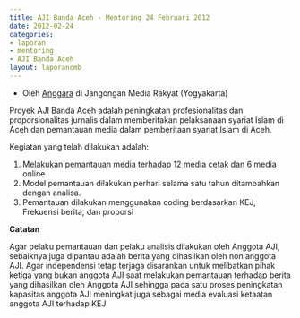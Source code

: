 ```yaml
---
title: AJI Banda Aceh - Mentoring 24 Februari 2012
date: 2012-02-24
categories:
- laporan
- mentoring
- AJI Banda Aceh
layout: laporancmb
---
```


* Oleh [Anggara](http://wiki.ciptamedia.org/wiki/Pengguna:Anggara) di Jangongan Media Rakyat (Yogyakarta)

Proyek AJI Banda Aceh adalah peningkatan profesionalitas dan proporsionalitas jurnalis dalam memberitakan pelaksanaan syariat Islam di Aceh dan pemantauan media dalam pemberitaan syariat Islam di Aceh.

Kegiatan yang telah dilakukan adalah:

1. Melakukan pemantauan media terhadap 12 media cetak dan 6 media online
2. Model pemantauan dilakukan perhari selama satu tahun ditambahkan dengan analisa.
3. Pemantauan dilakukan menggunakan coding berdasarkan KEJ, Frekuensi berita, dan proporsi

**Catatan**

Agar pelaku pemantauan dan pelaku analisis dilakukan oleh Anggota AJI, sebaiknya juga dipantau adalah berita yang dihasilkan oleh non anggota AJI. Agar independensi tetap terjaga disarankan untuk melibatkan pihak ketiga yang bukan anggota AJI saat melakukan pemantauan terhadap berita yang dihasilkan oleh Anggota AJI sehingga pada satu proses peningkatan kapasitas anggota AJI meningkat juga sebagai media evaluasi ketaatan anggota AJI terhadap KEJ 
